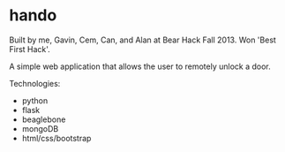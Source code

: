 hando
=====

Built by me, Gavin, Cem, Can, and Alan at Bear Hack Fall 2013. Won 'Best First Hack'.

A simple web application that allows the user to remotely unlock a door.

Technologies:
- python
- flask
- beaglebone
- mongoDB
- html/css/bootstrap
